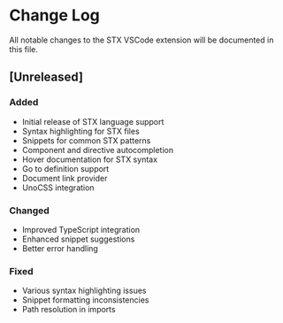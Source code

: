 # Change Log

All notable changes to the STX VSCode extension will be documented in this file.

## [Unreleased]

### Added
- Initial release of STX language support
- Syntax highlighting for STX files
- Snippets for common STX patterns
- Component and directive autocompletion
- Hover documentation for STX syntax
- Go to definition support
- Document link provider
- UnoCSS integration

### Changed
- Improved TypeScript integration
- Enhanced snippet suggestions
- Better error handling

### Fixed
- Various syntax highlighting issues
- Snippet formatting inconsistencies
- Path resolution in imports

